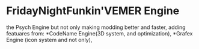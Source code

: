 # FridayNightFunkin'VEMER Engine
 the Psych Engine but not only making modding better and faster,
 adding featuares from:
 *CodeName Engine(3D system, and optimization),
 *Grafex Engine (icon system and not only),
